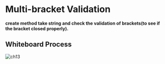 # Multi-bracket Validation
**create method take string and check the validation of brackets(to see if the bracket closed properly).**




## Whiteboard Process

![ch13](../img/ch13.jpg)



